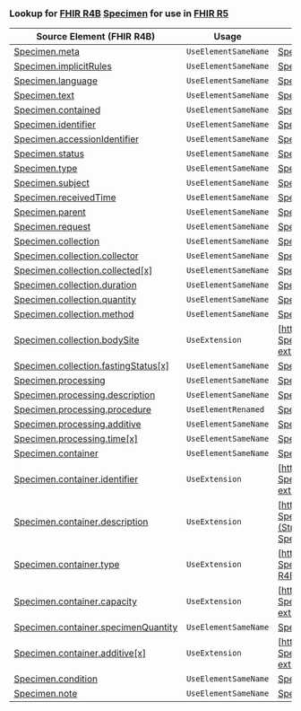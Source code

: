 ### Lookup for [FHIR R4B](https://hl7.org/fhir/R4B/) [Specimen](https://hl7.org/fhir/R4B/Specimen.html) for use in [FHIR R5](https://hl7.org/fhir/R5/)

| Source Element (FHIR R4B) | Usage | Target |
| -------------- | ----- | ------ |
| [Specimen.meta](https://hl7.org/fhir/R4B/Specimen.html#resource) | `UseElementSameName` | [Specimen.meta](https://hl7.org/fhir/R5/Specimen.html#resource) |
| [Specimen.implicitRules](https://hl7.org/fhir/R4B/Specimen.html#resource) | `UseElementSameName` | [Specimen.implicitRules](https://hl7.org/fhir/R5/Specimen.html#resource) |
| [Specimen.language](https://hl7.org/fhir/R4B/Specimen.html#resource) | `UseElementSameName` | [Specimen.language](https://hl7.org/fhir/R5/Specimen.html#resource) |
| [Specimen.text](https://hl7.org/fhir/R4B/Specimen.html#resource) | `UseElementSameName` | [Specimen.text](https://hl7.org/fhir/R5/Specimen.html#resource) |
| [Specimen.contained](https://hl7.org/fhir/R4B/Specimen.html#resource) | `UseElementSameName` | [Specimen.contained](https://hl7.org/fhir/R5/Specimen.html#resource) |
| [Specimen.identifier](https://hl7.org/fhir/R4B/Specimen.html#resource) | `UseElementSameName` | [Specimen.identifier](https://hl7.org/fhir/R5/Specimen.html#resource) |
| [Specimen.accessionIdentifier](https://hl7.org/fhir/R4B/Specimen.html#resource) | `UseElementSameName` | [Specimen.accessionIdentifier](https://hl7.org/fhir/R5/Specimen.html#resource) |
| [Specimen.status](https://hl7.org/fhir/R4B/Specimen.html#resource) | `UseElementSameName` | [Specimen.status](https://hl7.org/fhir/R5/Specimen.html#resource) |
| [Specimen.type](https://hl7.org/fhir/R4B/Specimen.html#resource) | `UseElementSameName` | [Specimen.type](https://hl7.org/fhir/R5/Specimen.html#resource) |
| [Specimen.subject](https://hl7.org/fhir/R4B/Specimen.html#resource) | `UseElementSameName` | [Specimen.subject](https://hl7.org/fhir/R5/Specimen.html#resource) |
| [Specimen.receivedTime](https://hl7.org/fhir/R4B/Specimen.html#resource) | `UseElementSameName` | [Specimen.receivedTime](https://hl7.org/fhir/R5/Specimen.html#resource) |
| [Specimen.parent](https://hl7.org/fhir/R4B/Specimen.html#resource) | `UseElementSameName` | [Specimen.parent](https://hl7.org/fhir/R5/Specimen.html#resource) |
| [Specimen.request](https://hl7.org/fhir/R4B/Specimen.html#resource) | `UseElementSameName` | [Specimen.request](https://hl7.org/fhir/R5/Specimen.html#resource) |
| [Specimen.collection](https://hl7.org/fhir/R4B/Specimen.html#resource) | `UseElementSameName` | [Specimen.collection](https://hl7.org/fhir/R5/Specimen.html#resource) |
| [Specimen.collection.collector](https://hl7.org/fhir/R4B/Specimen.html#resource) | `UseElementSameName` | [Specimen.collection.collector](https://hl7.org/fhir/R5/Specimen.html#resource) |
| [Specimen.collection.collected[x]](https://hl7.org/fhir/R4B/Specimen.html#resource) | `UseElementSameName` | [Specimen.collection.collected[x]](https://hl7.org/fhir/R5/Specimen.html#resource) |
| [Specimen.collection.duration](https://hl7.org/fhir/R4B/Specimen.html#resource) | `UseElementSameName` | [Specimen.collection.duration](https://hl7.org/fhir/R5/Specimen.html#resource) |
| [Specimen.collection.quantity](https://hl7.org/fhir/R4B/Specimen.html#resource) | `UseElementSameName` | [Specimen.collection.quantity](https://hl7.org/fhir/R5/Specimen.html#resource) |
| [Specimen.collection.method](https://hl7.org/fhir/R4B/Specimen.html#resource) | `UseElementSameName` | [Specimen.collection.method](https://hl7.org/fhir/R5/Specimen.html#resource) |
| [Specimen.collection.bodySite](https://hl7.org/fhir/R4B/Specimen.html#resource) | `UseExtension` | [http://hl7.org/fhir/4.3/StructureDefinition/extension-Specimen.collection.bodySite](StructureDefinition-ext-R4B-Specimen.co.bodySite.html) |
| [Specimen.collection.fastingStatus[x]](https://hl7.org/fhir/R4B/Specimen.html#resource) | `UseElementSameName` | [Specimen.collection.fastingStatus[x]](https://hl7.org/fhir/R5/Specimen.html#resource) |
| [Specimen.processing](https://hl7.org/fhir/R4B/Specimen.html#resource) | `UseElementSameName` | [Specimen.processing](https://hl7.org/fhir/R5/Specimen.html#resource) |
| [Specimen.processing.description](https://hl7.org/fhir/R4B/Specimen.html#resource) | `UseElementSameName` | [Specimen.processing.description](https://hl7.org/fhir/R5/Specimen.html#resource) |
| [Specimen.processing.procedure](https://hl7.org/fhir/R4B/Specimen.html#resource) | `UseElementRenamed` | [Specimen.processing.method](https://hl7.org/fhir/R5/Specimen.html#resource) |
| [Specimen.processing.additive](https://hl7.org/fhir/R4B/Specimen.html#resource) | `UseElementSameName` | [Specimen.processing.additive](https://hl7.org/fhir/R5/Specimen.html#resource) |
| [Specimen.processing.time[x]](https://hl7.org/fhir/R4B/Specimen.html#resource) | `UseElementSameName` | [Specimen.processing.time[x]](https://hl7.org/fhir/R5/Specimen.html#resource) |
| [Specimen.container](https://hl7.org/fhir/R4B/Specimen.html#resource) | `UseElementSameName` | [Specimen.container](https://hl7.org/fhir/R5/Specimen.html#resource) |
| [Specimen.container.identifier](https://hl7.org/fhir/R4B/Specimen.html#resource) | `UseExtension` | [http://hl7.org/fhir/4.3/StructureDefinition/extension-Specimen.container.identifier](StructureDefinition-ext-R4B-Specimen.co.identifier.html) |
| [Specimen.container.description](https://hl7.org/fhir/R4B/Specimen.html#resource) | `UseExtension` | [http://hl7.org/fhir/4.3/StructureDefinition/extension-Specimen.container.description](StructureDefinition-ext-R4B-Specimen.co.description.html) |
| [Specimen.container.type](https://hl7.org/fhir/R4B/Specimen.html#resource) | `UseExtension` | [http://hl7.org/fhir/4.3/StructureDefinition/extension-Specimen.container.type](StructureDefinition-ext-R4B-Specimen.co.type.html) |
| [Specimen.container.capacity](https://hl7.org/fhir/R4B/Specimen.html#resource) | `UseExtension` | [http://hl7.org/fhir/4.3/StructureDefinition/extension-Specimen.container.capacity](StructureDefinition-ext-R4B-Specimen.co.capacity.html) |
| [Specimen.container.specimenQuantity](https://hl7.org/fhir/R4B/Specimen.html#resource) | `UseElementSameName` | [Specimen.container.specimenQuantity](https://hl7.org/fhir/R5/Specimen.html#resource) |
| [Specimen.container.additive[x]](https://hl7.org/fhir/R4B/Specimen.html#resource) | `UseExtension` | [http://hl7.org/fhir/4.3/StructureDefinition/extension-Specimen.container.additive](StructureDefinition-ext-R4B-Specimen.co.additive.html) |
| [Specimen.condition](https://hl7.org/fhir/R4B/Specimen.html#resource) | `UseElementSameName` | [Specimen.condition](https://hl7.org/fhir/R5/Specimen.html#resource) |
| [Specimen.note](https://hl7.org/fhir/R4B/Specimen.html#resource) | `UseElementSameName` | [Specimen.note](https://hl7.org/fhir/R5/Specimen.html#resource) |
